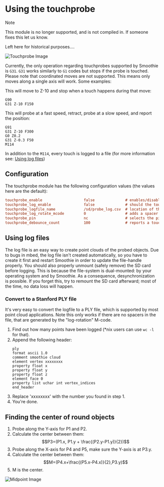 
# Using the touchprobe

> [!NOTE]
> This module is no longer supported, and is not compiled in. If someone fixes this let us know.
> 
> Left here for historical purposes....

![Touchprobe Image](/images/external/http.chibidibidiwah.wdfiles.com.local.files.gallery.cbr5vb7odykexwcunqz7lxb.vph8znhd2neevo.nsxg.png)

Currently, the only operation regarding touchprobes supported by Smoothie is `G31`. `G31` works similarly to `G1` codes but stops if the probe is touched. Please note that coordinated moves are not supported. This means only moves along a single axis will work. Some examples:

This will move to Z-10 and stop when a touch happens during that move:
```gcode
G90
G31 Z-10 F150
```

This will probe at a fast speed, retract, probe at a slow speed, and report the position:
```gcode
G91
G31 Z-10 F300
G0 Z0.2
G31 Z-0.3 F50
M114
```

In addition to the `M114`, every touch is logged to a file (for more information see: [Using log files](#using-log-files))

## Configuration

The touchprobe module has the following configuration values (the values here are the default):

```ini
touchprobe_enable                   false              # enables/disables the module the other config values are ignored if this is false
touchprobe_log_enable               false              # should the touches be logged
touchprobe_logfile_name             /sd/probe_log.csv  # location of the log file
touchprobe_log_rotate_mcode         0                  # adds a spacer to the logfile if Mxxx is issued
touchprobe_pin                      nc                 # selects the pin where the probe is connected
touchprobe_debounce_count           100                # reports a touch if the probe is active for this number of ticks (prevents false positives) 
```

## Using log files

The log file is an easy way to create point clouds of the probed objects. Due to bugs in mbed, the log file isn't created automatically, so you have to create it first and restart Smoothie in order to update the file-handle properly. You should also properly unmount (safely remove) the SD card before logging. This is because the file-system is dual-mounted: by your operating system and by Smoothie. As a consequence, desynchronization is possible. If you forget this, try to remount the SD card afterward; most of the time, no data loss will happen.

### Convert to a Stanford PLY file

It's very easy to convert the logfile to a PLY file, which is supported by most point cloud applications. Note this only works if there are no spacers in the file, that are generated by the "log-rotation" M-code.

1. Find out how many points have been logged (*nix users can use `wc -l` for that).
2. Append the following header:
   ```ply
   ply
   format ascii 1.0
   comment smoothie cloud
   element vertex xxxxxxxx
   property float x
   property float y
   property float z
   element face 0
   property list uchar int vertex_indices
   end_header
   ```
3. Replace 'xxxxxxxx' with the number you found in step 1.
4. You're done.

## Finding the center of round objects

1. Probe along the Y-axis for P1 and P2.
2. Calculate the center between them: 
   $$P3=(P1.x, P1.y + \frac{(P2.y-P1.y)}{2})$$
3. Probe along the X-axis for P4 and P5, make sure the Y-axis is at P3.y.
4. Calculate the center between them: 
   $$M=(P4.x+\frac{(P5.x-P4.x)}{2},P3.y)$$
5. M is the center.

![Midpoint Image](/images/touchprobe/midpoint.png)
